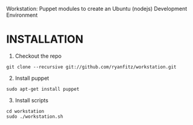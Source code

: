 Workstation: Puppet modules to create an Ubuntu (nodejs) Development Environment

# INSTALLATION

1. Checkout the repo

  ```
  git clone --recursive git://github.com/ryanfitz/workstation.git
  ```
2. Install puppet
  
  ```
  sudo apt-get install puppet
  ```
3. Install scripts

  ```
  cd workstation
  sudo ./workstation.sh
  ```
